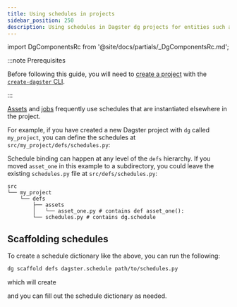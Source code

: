 ```yaml
---
title: Using schedules in projects
sidebar_position: 250
description: Using schedules in Dagster dg projects for entities such as assets and jobs.
---
```


import DgComponentsRc from '@site/docs/partials/\_DgComponentsRc.md';

<DgComponentsRc />

:::note Prerequisites

Before following this guide, you will need to [create a project](/guides/build/projects/creating-a-new-project) with the [`create-dagster` CLI](/api/dg/create-dagster).

:::

[Assets](/guides/build/assets) and [jobs](/guides/build/jobs) frequently use schedules that are instantiated elsewhere in the project.

For example, if you have created a new Dagster project with `dg` called `my_project`, you can define the schedules at `src/my_project/defs/schedules.py`:

Schedule binding can happen at any level of the `defs` hierarchy. If you moved `asset_one` in this example to a subdirectory, you could leave the existing `schedules.py` file at `src/defs/schedules.py`:

```
src
└── my_project
    └── defs
        ├── assets
        │   └── asset_one.py # contains def asset_one():
        └── schedules.py # contains dg.schedule
```

## Scaffolding schedules

To create a schedule dictionary like the above, you can run the following:

```bash
dg scaffold defs dagster.schedule path/to/schedules.py
```

which will create

<CodeExample path="docs_snippets/docs_snippets/concepts/automate/scaffolded-schedule-defs.py"  title="src/<project-name>/defs/schedules.py" />

and you can fill out the schedule dictionary as needed.